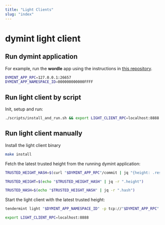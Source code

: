 ```yaml
---
title: "Light Clients"
slug: "index"
---
```


# dymint light client

## Run dymint application

For example, run the **wordle** app using the instructions in [this repository](https://github.com/dymensionxyz/dymint-playground).

```sh
DYMINT_APP_RPC=127.0.0.1:26657
DYMINT_APP_NAMESPACE_ID=000000000000FFFF
```

## Run light client by script

Init, setup and run:

```sh
./scripts/install_and_run.sh && export LIGHT_CLIENT_RPC=localhost:8888
```

## Run light client manually

Install the light client binary

```sh
make install
```

Fetch the latest trusted height from the running dymint application:

```sh
TRUSTED_HEIGHT_HASH=$(curl "$DYMINT_APP_RPC"/commit | jq "{height: .result.signed_header.header.height, hash: .result.signed_header.commit.block_id.hash}")

TRUSTED_HEIGHT=$(echo "$TRUSTED_HEIGHT_HASH" | jq -r ".height")

TRUSTED_HASH=$(echo "$TRUSTED_HEIGHT_HASH" | jq -r ".hash")
```

Start the light client with the latest trusted height:

```sh
tendermint light "$DYMINT_APP_NAMESPACE_ID" -p tcp://"$DYMINT_APP_RPC" --height "$TRUSTED_HEIGHT" --hash "$TRUSTED_HASH"

export LIGHT_CLIENT_RPC=localhost:8888
```
